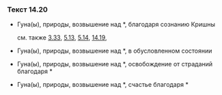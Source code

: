 ### Текст 14.20
	
- Гуна(ы), природы, возвышение над *, благодаря сознанию Кришны

	см. также  [3.33](../03/0333.md),  [5.13](../05/0513.md),  [5.14](../05/0514.md),  [14.19](../14/1419.md), 
	
- Гуна(ы), природы, возвышение над *, в обусловленном состоянии

	
- Гуна(ы), природы, возвышение над *, освобождение от страданий благодаря *

	
- Гуна(ы), природы, возвышение над *, счастье благодаря *

